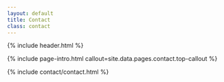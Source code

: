```yaml
---
layout: default
title: Contact
class: contact
---
```


{% include header.html %}

{% include page-intro.html callout=site.data.pages.contact.top-callout %}

{% include contact/contact.html %}